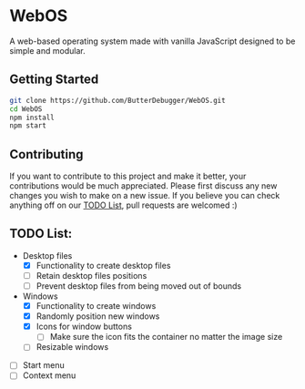 # WebOS
A web-based operating system made with vanilla JavaScript designed to be simple and modular.

## Getting Started
```sh
git clone https://github.com/ButterDebugger/WebOS.git
cd WebOS
npm install
npm start
```

## Contributing
If you want to contribute to this project and make it better, your contributions would be much appreciated. Please first discuss any new changes you wish to make on a new issue. If you believe you can check anything off on our [TODO List](#todo-list), pull requests are welcomed :)

## TODO List:
- Desktop files
    - [x] Functionality to create desktop files
    - [ ] Retain desktop files positions
    - [ ] Prevent desktop files from being moved out of bounds
- Windows
    - [x] Functionality to create windows
    - [x] Randomly position new windows
    - [x] Icons for window buttons
        - [ ] Make sure the icon fits the container no matter the image size
    - [ ] Resizable windows
- [ ] Start menu
- [ ] Context menu
